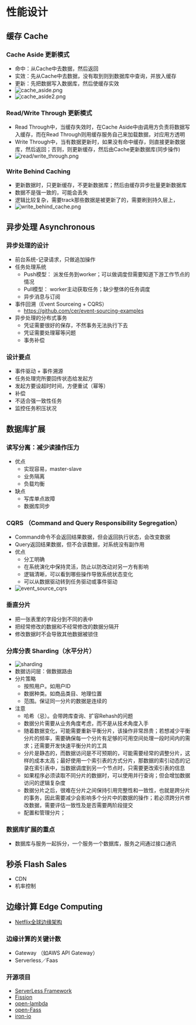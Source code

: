 # 性能设计

## 缓存 Cache

### Cache Aside 更新模式

- 命中：从Cache中去数据，然后返回
- 实效：先从Cache中去数据，没有取到则到数据库中查询，并放入缓存
- 更新：先把数据写入数据库，然后使缓存实效
- ![cache_aside.png](cache_aside.png)
- ![cache_aside2.png](cache_aside2.png)

### Read/Write Through 更新模式

- Read Through中，当缓存失效时，在Cache Aside中由调用方负责将数据写入缓存，而在Read Through则用缓存服务自己来加载数据，对应用方透明
- Write Through中，当有数据更新时，如果没有命中缓存，则直接更新数据库，然后返回；否则，则更新缓存，然后由Cache更新数据库(同步操作)
- ![read/write_through.png](read:write_through.png)

### Write Behind Caching

- 更新数据时，只更新缓存，不更新数据库；然后由缓存异步批量更新数据库
- 数据不是强一致的，可能会丢失
- 逻辑比较复杂，需要track那些数据是被更新了的，需要刷到持久层上，
- ![write_behind_cache.png](write_behind_cache.png)

## 异步处理 Asynchronous

### 异步处理的设计

- 前台系统-记录请求，只做追加操作
- 任务处理系统
  - Push模型： 派发任务到worker；可以做调度但需要知道下游工作节点的情况
  - Pull模型： worker主动获取任务；缺少整体的任务调度
  - 异步消息与订阅
- 事件回溯（Event Sourceing + CQRS）
  - https://github.com/cer/event-sourcing-examples
- 异步处理的分布式事务
  - 凭证需要很好的保存，不然事务无法执行下去
  - 凭证需要处理幂等问题
  - 事务补偿

### 设计要点

- 事件驱动 + 事件溯源
- 任务处理完所要回传状态给发起方
- 发起方要设超时时间，方便重试（幂等）
- 补偿
- 不适合强一致性任务
- 监控任务积压状况

## 数据库扩展

### 读写分离：减少读操作压力

- 优点
  - 实现容易，master-slave
  - 业务隔离
  - 负载均衡
- 缺点
  - 写库单点故障
  - 数据库同步

### CQRS （Command and Query Responsibility Segregation）

- Command命令不会返回结果数据，但会返回执行状态，会改变数据
- Query返回结果数据，但不会该数据，对系统没有副作用
- 优点
  - 分工明确
  - 在系统演化中保持灵活，防止以防改动对另一方有影响
  - 逻辑清晰，可以看到哪些操作导致系统状态变化
  - 可以从数据驱动转到任务驱动或事件驱动
- ![event_source_cqrs](event_source_cqrs.png)

### 垂直分片

- 把一张表里的字段分到不同的表中
- 把经常修改的数据和不经常修改的数据分隔开
- 修改数据时不会导致其他数据被锁住

### 分库分表 Sharding（水平分片）

- ![sharding](sharding.png)
- 数据访问层：做数据路由
- 分片策略
  - 按照用户。如用户ID
  - 数据种类。如商品类目、地理位置
  - 范围。保证同一分片的数据是连续的
- 注意
  - 哈希（忌）。会带跨库查询、扩容Rehash的问题
  - 数据分片需要从业务角度考虑，而不是从技术角度入手
  - 随着数据变化，可能需要重新平衡分片，该操作非常昂贵；若想减少平衡分片的频率，需要确保每一个分片有足够的可用空间处理一段时间内的需求；还需要开发快速平衡分片的工具
  - 分片是静态的，而数据访问是不可预期的，可能需要经常的调整分片，这样的成本太高；最好使用一个索引表的方式分片，那数据的索引动态的记录在索引表中，当数据调度到另一个节点时，只需要更改索引表的信息
  - 如果程序必须读取不同分片的数据时，可以使用并行查询；但会增加数据访问的逻辑复杂度
  - 数据分片之后，很难在分片之间保持引用完整性和一致性，也就是跨分片的事务，因此需要减少会影响多个分片中的数据的操作；若必须跨分片修改数据，需要评估一致性及是否需要两阶段提交
  - 配置和管理分片；

### 数据库扩展的重点

- 数据库与服务一起拆分，一个服务一个数据库，服务之间通过接口通讯

## 秒杀 Flash Sales

- CDN
- 机率控制

## 边缘计算 Edge Computing

- [Netflix全球边缘架构](https://www.slideshare.net/MikeyCohen1/edge-architecture-ieee-international-conference-on-cloud-engineering-32240146)

### 边缘计算的关键计数

- Gateway （如AWS API Gateway）
- Serverless／Faas

### 开源项目

- [ServerLess Framework](https://github.com/serverless/serverless)
- [Fission](https://github.com/fission/fission)
- [open-lambda](https://github.com/open-lambda/open-lambda)
- [open-Fass](https://github.com/openfaas/faas)
- [iron-io](https://github.com/iron-io/functions)
